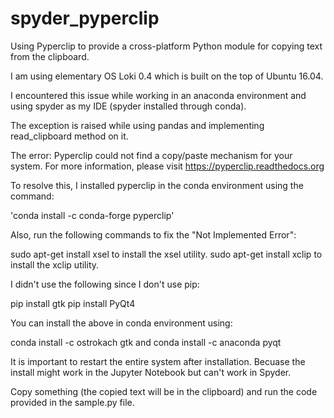 # spyder_pyperclip
Using Pyperclip to provide a cross-platform Python module for copying text from the clipboard.

I am using elementary OS Loki 0.4 which is built on the top of Ubuntu 16.04.

I encountered this issue while working in an anaconda environment and using spyder as my IDE (spyder installed through conda).

The exception is raised while using pandas and implementing read_clipboard method on it.

The error: Pyperclip could not find a copy/paste mechanism for your system. For more information, please visit https://pyperclip.readthedocs.org

To resolve this, I installed pyperclip in the conda environment using the command:

'conda install -c conda-forge pyperclip'

Also, run the following commands to fix the "Not Implemented Error":

sudo apt-get install xsel to install the xsel utility.
sudo apt-get install xclip to install the xclip utility.

I didn't use the following since I don't use pip:

pip install gtk
pip install PyQt4

You can install the above in conda environment using:

conda install -c ostrokach gtk
and
conda install -c anaconda pyqt

It is important to restart the entire system after installation. Becuase the install might work in the Jupyter Notebook but can't work in Spyder.

Copy something (the copied text will be in the clipboard) and run the code provided in the sample.py file.
